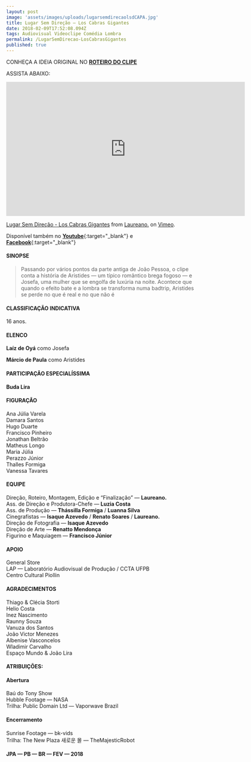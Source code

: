 ```yaml
---
layout: post
image: 'assets/images/uploads/lugarsemdirecaolsdCAPA.jpg'
title: Lugar Sem Direção — Los Cabras Gigantes
date: 2018-02-09T17:52:08.094Z
tags: Audiovisual Videoclipe Comédia Lombra
permalink: /LugarSemDirecao-LosCabrasGigantes
published: true
---
```

CONHEÇA A IDEIA ORIGINAL NO [**ROTEIRO DO CLIPE**](/LugarSemDirecao-Roteiro)

ASSISTA ABAIXO:
<iframe src="https://player.vimeo.com/video/254650419?h=34b983830f" width="640" height="360" frameborder="0" allow="autoplay; fullscreen; picture-in-picture" allowfullscreen></iframe>
<p><a href="https://vimeo.com/254650419">Lugar Sem Dire&ccedil;&atilde;o - Los Cabras Gigantes</a> from <a href="https://vimeo.com/bezerramos">Laureano.</a> on <a href="https://vimeo.com">Vimeo</a>.</p>

Disponível também no [**Youtube**](https://www.youtube.com/watch?v=VYZuXpBoAP8){:target="_blank"} e [**Facebook**](https://www.facebook.com/Macalango/videos/1889599741104648/?notif_id=1518190202096202&notif_t=scheduled_post_published){:target="_blank"}

#### SINOPSE
>Passando por vários pontos da parte antiga de João Pessoa, o clipe conta a história de Aristides — um típico romântico brega fogoso — e Josefa, uma mulher que se engolfa de luxúria na noite. Acontece que quando o efeito bate e a lombra se transforma numa badtrip, Aristides se perde no que é real e no que não é

#### CLASSIFICAÇÃO INDICATIVA

16 anos.

#### ELENCO

**Laíz de Oyá** como Josefa

**Márcio de Paula** como Aristides

#### PARTICIPAÇÃO ESPECIALÍSSIMA

**Buda Lira**

#### FIGURAÇÃO

Ana Júlia Varela\
Damara Santos\
Hugo Duarte\
Francisco Pinheiro\
Jonathan Beltrão\
Matheus Longo\
Maria Júlia\
Perazzo Júnior\
Thalles Formiga\
Vanessa Tavares

#### EQUIPE

Direção, Roteiro, Montagem, Edição e “Finalização” — **Laureano.**\
Ass. de Direção e Produtora-Chefe — **Luzia Costa**\
Ass. de Produção — **Thássilla Formiga** / **Luanna Silva**\
Cinegrafistas — **Isaque Azevedo** / **Renato Soares** / **Laureano.**\
Direção de Fotografia — **Isaque Azevedo**\
Direção de Arte — **Renatto Mendonça**\
Figurino e Maquiagem — **Francisco Júnior**

#### APOIO

General Store\
LAP — Laboratório Audiovisual de Produção / CCTA UFPB\
Centro Cultural Piollin

#### AGRADECIMENTOS

Thiago & Clécia Storti\
Helio Costa\
Inez Nascimento\
Raunny Souza\
Vanuza dos Santos\
João Victor Menezes\
Albenise Vasconcelos\
Wladimir Carvalho\
Espaço Mundo
& João Lira

#### ATRIBUIÇÕES:

#### **Abertura**

Baú do Tony Show\
Hubble Footage — NASA\
Trilha: Public Domain Ltd — Vaporwave Brazil

#### **Encerramento**

Sunrise Footage — bk-vids\
Trilha: The New Plaza 새로운 몰 — TheMajesticRobot

#### **JPA — PB — BR — FEV — 2018**